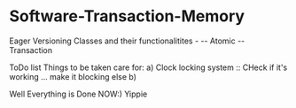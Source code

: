 # Software-Transaction-Memory

Eager Versioning
Classes and their functionalitites - 
-- Atomic
-- Transaction

ToDo list
Things to be taken care for:
a) Clock locking system :: CHeck if it's working ... make it blocking else
b)


Well Everything is Done NOW:) Yippie
